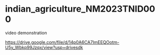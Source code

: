 # indian_agriculture_NM2023TNID000

video demonstration

https://drive.google.com/file/d/14p0A6CA7ImEEQOotm-U5y_Wbkp99Jzqx/view?usp=drivesdk

